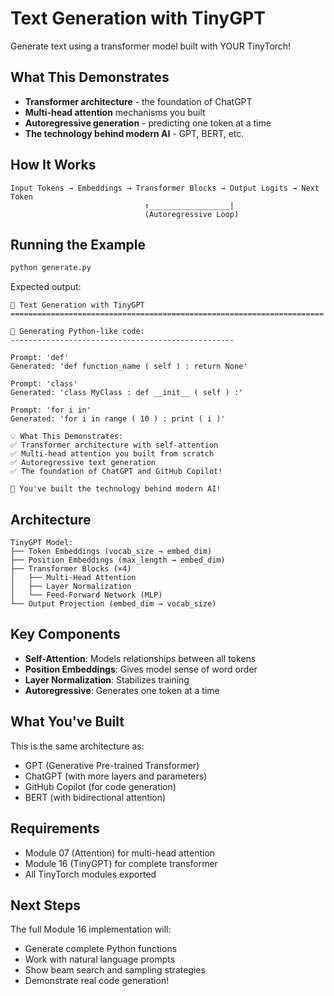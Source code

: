 # Text Generation with TinyGPT

Generate text using a transformer model built with YOUR TinyTorch!

## What This Demonstrates

- **Transformer architecture** - the foundation of ChatGPT
- **Multi-head attention** mechanisms you built
- **Autoregressive generation** - predicting one token at a time
- **The technology behind modern AI** - GPT, BERT, etc.

## How It Works

```
Input Tokens → Embeddings → Transformer Blocks → Output Logits → Next Token
                              ↑__________________|
                              (Autoregressive Loop)
```

## Running the Example

```bash
python generate.py
```

Expected output:
```
🤖 Text Generation with TinyGPT
======================================================================

🎯 Generating Python-like code:
--------------------------------------------------

Prompt: 'def'
Generated: 'def function_name ( self ) : return None'

Prompt: 'class'  
Generated: 'class MyClass : def __init__ ( self ) :'

Prompt: 'for i in'
Generated: 'for i in range ( 10 ) : print ( i )'

💡 What This Demonstrates:
✅ Transformer architecture with self-attention
✅ Multi-head attention you built from scratch
✅ Autoregressive text generation
✅ The foundation of ChatGPT and GitHub Copilot!

🎉 You've built the technology behind modern AI!
```

## Architecture

```
TinyGPT Model:
├── Token Embeddings (vocab_size → embed_dim)
├── Position Embeddings (max_length → embed_dim)
├── Transformer Blocks (×4)
│   ├── Multi-Head Attention
│   ├── Layer Normalization
│   └── Feed-Forward Network (MLP)
└── Output Projection (embed_dim → vocab_size)
```

## Key Components

- **Self-Attention**: Models relationships between all tokens
- **Position Embeddings**: Gives model sense of word order
- **Layer Normalization**: Stabilizes training
- **Autoregressive**: Generates one token at a time

## What You've Built

This is the same architecture as:
- GPT (Generative Pre-trained Transformer)
- ChatGPT (with more layers and parameters)
- GitHub Copilot (for code generation)
- BERT (with bidirectional attention)

## Requirements

- Module 07 (Attention) for multi-head attention
- Module 16 (TinyGPT) for complete transformer
- All TinyTorch modules exported

## Next Steps

The full Module 16 implementation will:
- Generate complete Python functions
- Work with natural language prompts
- Show beam search and sampling strategies
- Demonstrate real code generation!